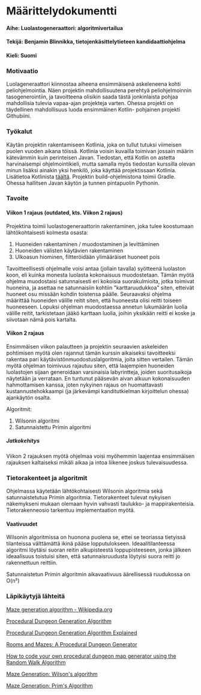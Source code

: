 # Määrittelydokumentti

#### Aihe: Luolastogeneraattori: algoritmivertailua
#### Tekijä: Benjamin Blinnikka, tietojenkäsittelytieteen kandidaattiohjelma
#### Kieli: Suomi

### Motivaatio

Luolageneraattori kiinnostaa aiheena ensimmäisenä askeleneena kohti peliohjelmointia. Näen projektin
mahdollisuutena perehtyä peliohjelmoinnin tasogenerointiin, ja tavoitteena olisikin saada tästä jonkinlaista pohjaa
mahdollisia tulevia vapaa-ajan projekteja varten. Ohessa projekti on täydellinen mahdollisuus luoda ensimmäinen Kotlin-
pohjainen projekti Githubiini.

### Työkalut

Käytän projektin rakentamiseen Kotlinia, joka on tullut tutuksi viimeisen puolen vuoden aikana töissä. Kotlinia voisin
kuvailla toimivan jossain määrin kätevämmin kuin perinteisen Javan. Tiedostan, että Kotlin on astetta harvinaisempi
ohjelmointikieli, mutta samalla myös tiedostan kurssilla olevan minun lisäksi ainakin yksi henkilö, joka käyttää
projektissaan Kotlinia. Lisätietoa Kotlinista [täältä](https://kotlinlang.org/). Projektin build-ohjelmistona toimii 
Gradle. Ohessa hallitsen Javan käytön ja tunnen pintapuolin Pythonin.

### Tavoite

#### Viikon 1 rajaus (outdated, kts. Viikon 2 rajaus)

Projektina toimii luolastogeneraattorin rakentaminen, joka tulee koostumaan lähtökohtaisesti kolmesta osasta:

1. Huoneiden rakentaminen / muodostaminen ja levittäminen
2. Huoneiden välisten käytävien rakentaminen
3. Ulkoasun hiominen, filtteröidään ylimääräiset huoneet pois

Tavoitteellisesti ohjelmalle voisi antaa (jollain tavalla) syötteenä luolaston koon, eli kuinka monesta luolasta
kokonaisuus muodostetaan. Tämän myötä ohjelma muodostaisi satunnaisesti eri kokoisia suorakulmioita, jotka toimivat
huoneina, ja asettaa ne satunnaisiin kohtiin "karttaruudukkoa" siten, etteivät huoneet osu missään kohdin toistensa
päälle. Seuraavaksi ohjelma määrittää huoneiden välille reitit siten, että huoneesta olisi reitti toiseen huoneeseen.
Lopuksi ohjelman muodostaessa annetun lukumäärän luolia välille reitit, tarkistetaan jääkö karttaan luolia, joihin
yksikään reitti ei koske ja siivotaan nämä pois kartalta.

#### Viikon 2 rajaus

Ensimmäisen viikon palautteen ja projektin seuraavien askeleiden pohtimisen myötä olen rajannut tämän kurssin aikaiseksi
tavoitteeksi rakentaa pari käytävistönmuodostuslalgoritmia, joita sitten vertailen. Tämän myötä ohjelman toimivuus
rajautuu siten, että laajempien huoneiden luolastojen sijaan generoidaan varsinaisia labyrintteja, joiden suoritusaikoja
näytetään ja verrataan. En tuntunut pääsevän aivan alkuun kokonaisuuden hahmottamisen kanssa, joten nykyinen rajaus on
huomattavasti kustannustehokkaampi (ja järkevämpi kanditutkielman kirjoittelun ohessa) ajankäytön osalta.

Algoritmit:

1. Wilsonin algoritmi
2. Satunnaistettu Primin algoritmi

##### Jatkokehitys

Viikon 2 rajauksen myötä ohjelmaa voisi myöhemmin laajentaa ensimmäisen rajauksen kaltaiseksi mikäli aikaa ja intoa
liikenee joskus tulevaisuudessa.

### Tietorakenteet ja algoritmit

Ohjelmassa käytetään lähtökohtaisesti Wilsonin algoritmia sekä satunnaistetutua Primin algoritmia. Tietorakenteet tulevat
nykyisen näkemykseni mukaan olemaan hyvin vahvasti taulukko- ja mappirakenteisia. Tietorakenneosio tarkentuu
implementaation myötä.

#### Vaativuudet

Wilsonin algoritmissa on huonona puolena se, ettei se teoriassa tietyissä tilanteissa välttämättä ikinä pääse
lopputulokseen. Ideaalitilanteessa algoritmi löytäisi suoran reitin alkupisteestä loppupisteeseen, jonka jälkeen
ideaalisuus toistuisi siten, että satunnaisruudusta löytyisi suora reitti jo rakennettuun reittiin.

Satunnaistetun Primin algoritmin aikavaativuus äärellisessä ruudukossa on O(n²)

### Läpikäytyjä lähteitä

[Maze generation algorithm - Wikipedia.org](https://en.wikipedia.org/wiki/Maze_generation_algorithm)

[Procedural Dungeon Generation Algorithm](
https://www.gamedeveloper.com/programming/procedural-dungeon-generation-algorithm)

[Procedural Dungeon Generation Algorithm Explained](
https://www.reddit.com/r/gamedev/comments/1dlwc4/procedural_dungeon_generation_algorithm_explained/)

[Rooms and Mazes: A Procedural Dungeon Generator](https://journal.stuffwithstuff.com/2014/12/21/rooms-and-mazes/)

[How to code your own procedural dungeon map generator using the Random Walk Algorithm](
https://www.freecodecamp.org/news/how-to-make-your-own-procedural-dungeon-map-generator-using-the-random-walk-algorithm-e0085c8aa9a/
)

[Maze Generation: Wilson's algorithm](https://weblog.jamisbuck.org/2011/1/20/maze-generation-wilson-s-algorithm)

[Maze Generation: Prim's Algorithm](https://weblog.jamisbuck.org/2011/1/10/maze-generation-prim-s-algorithm)
